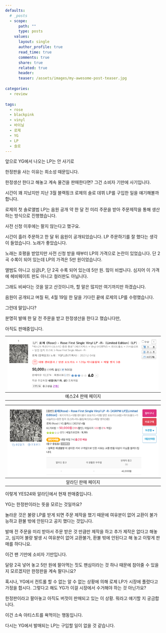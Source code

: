 ```yaml
---
defaults:
  # _posts
  - scope:
      path: ""
      type: posts
    values:
      layout: single
      author_profile: true
      read_time: true
      comments: true
      share: true
      related: true
      header:
      teaser: /assets/images/my-awesome-post-teaser.jpg

categories:
  - review

tags:
  - rose
  - blackpink
  - vinyl
  - 바이닐
  - 로제
  - YG
  - LP
  - 솔로
---
```

앞으로 YG에서 나오는 LP는 안 사기로

한정판을 사는 이유는 희소성 때문입니다. 

한정생산 한다고 해놓고 계속 물건을 판매한다면? 그건 소비자 기만에 사기입니다.

시간이 꽤 지났지만 지난 3월 블랙핑크 로제의 솔로 데뷔 LP를 구입한 일을 얘기해볼까 합니다.

로제의 첫 솔로앨범 LP는 음원 공개 약 한 달 전 미리 주문을 받아 주문제작을 통해 생산하는 방식으로 진행했습니다.

사전 신청 이후에는 팔지 않는다고 했구요.

시간이 흘러 주문하고 한 달 뒤 음원이 공개되었습니다. LP 주문하기를 잘 했다는 생각이 들었습니다. 노래가 좋았습니다.

노래는 호평을 받았지만 사전 신청 받을 때부터 LP의 가격으로 논란이 있었습니다. 단 2곡 수록이 되어 있는데 LP의 가격은 5만 원이었습니다. 

앨범도 아니고 싱글LP, 단 2곡 수록 되어 있는데 5만 원. 많이 비쌉니다. 심지어 이 가격에 헤비웨이트 판도 아니고 컬러판도 아닙니다.

그래도 비싸다는 것을 알고 산것이니까, 할 말은 많지만 여기까지만 하겠습니다. 

음원이 공개되고 며칠 뒤, 4월 19일 한 달을 기다린 끝에 로제의 LP를 수령했습니다. 

그런데 말입니다?

분명히 발매 한 달 전 주문을 받고 한정생산을 한다고 했습니다만,

아직도 판매중입니다.

|![예스24](/assets/images/rose_yes24.png)| 
|:--:| 
| 예스24 판매 페이지 |

|![알라딘](/assets/images/rose_aladin.png)| 
|:--:| 
| 알라딘 판매 페이지 |

이렇게 YES24와 알라딘에서 현재 판매중입니다.

YG는 한정판이라는 뜻을 모르는 것일까요?

놀라운 것은 불량 LP를 받게 되면 주문 제작을 했기 때문에 여유분이 없어 교환이 불가능하고 환불 밖에 안된다고 공지 했다는 것입니다. 

발매 전 주문을 미리 받아서 주문 받은 것 만큼만 제작을 하고 추가 제작은 없다고 해놓고, 심지어 불량 발생 시 여유분이 없어 교환불가, 환불 밖에 안된다고 해 놓고 이렇게 판매를 하다니요. 

이건 팬 기만에 소비자 기만입니다.

달랑 2곡 넣어 놓고 5만 원에 팔아먹는 짓도 팬심이라는 것 하나 때문에 참아줄 수 있을지 모르겠지만 한정판을 계속 팔다니요?

혹시나, YG에서 컨트롤 할 수 없는 알 수 없는 상황에 의해 로제 LP가 시장에 풀렸다고 가정을 합시다. 그렇다고 해도 YG가 이걸 시장에서 수거해야 하는 것 아닌가요?

한정판이라고 팔아놓고 아직도 버젓이 판매되고 있는 이 상황. 뭐라고 얘기할 지 궁금합니다.

이건 소속 아티스트를 욕먹이는 행동입니다. 

다시는 YG에서 발매되는 LP는 구입할 일이 없을 것 같습니다.
